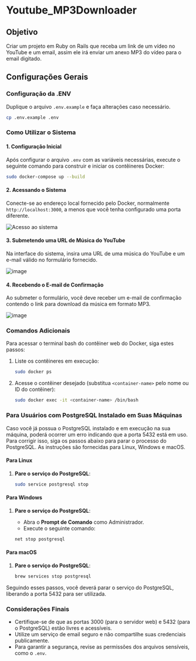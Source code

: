 # Youtube_MP3Downloader

## Objetivo

Criar um projeto em Ruby on Rails que receba um link de um vídeo no YouTube e um email, assim ele irá enviar um anexo MP3 do vídeo para o email digitado.

## Configurações Gerais

### Configuração da .ENV

Duplique o arquivo `.env.example` e faça alterações caso necessário.

```bash
cp .env.example .env
```

### Como Utilizar o Sistema

#### 1. Configuração Inicial

Após configurar o arquivo `.env` com as variáveis necessárias, execute o seguinte comando para construir e iniciar os contêineres Docker:

```bash
sudo docker-compose up --build
```

#### 2. Acessando o Sistema

Conecte-se ao endereço local fornecido pelo Docker, normalmente `http://localhost:3000`, a menos que você tenha configurado uma porta diferente.

![Acesso ao sistema](https://github.com/Arthur-Rabello/Youtube_MP3Downloader/assets/146759263/c362d408-0382-49f2-99c1-ee745d8661d4)

#### 3. Submetendo uma URL de Música do YouTube

Na interface do sistema, insira uma URL de uma música do YouTube e um e-mail válido no formulário fornecido.

![image](https://github.com/Arthur-Rabello/Youtube_MP3Downloader/assets/146759263/e13f1fce-9005-4105-9ee6-7cf1200e6774)

#### 4. Recebendo o E-mail de Confirmação

Ao submeter o formulário, você deve receber um e-mail de confirmação contendo o link para download da música em formato MP3.

![image](https://github.com/Arthur-Rabello/Youtube_MP3Downloader/assets/146759263/3da853a0-d472-4807-993b-6252edfdeede)

### Comandos Adicionais

Para acessar o terminal bash do contêiner web do Docker, siga estes passos:

1. Liste os contêineres em execução:

    ```bash
    sudo docker ps
    ```

2. Acesse o contêiner desejado (substitua `<container-name>` pelo nome ou ID do contêiner):

    ```bash
    sudo docker exec -it <container-name> /bin/bash
    ```

### Para Usuários com PostgreSQL Instalado em Suas Máquinas

Caso você já possua o PostgreSQL instalado e em execução na sua máquina, poderá ocorrer um erro indicando que a porta 5432 está em uso. Para corrigir isso, siga os passos abaixo para parar o processo do PostgreSQL. As instruções são fornecidas para Linux, Windows e macOS.

#### Para Linux

1. **Pare o serviço do PostgreSQL**:

    ```bash
    sudo service postgresql stop
    ```

#### Para Windows

1. **Pare o serviço do PostgreSQL**:

    - Abra o **Prompt de Comando** como Administrador.
    - Execute o seguinte comando:

    ```powershell
    net stop postgresql
    ```

#### Para macOS

1. **Pare o serviço do PostgreSQL**:

    ```bash
    brew services stop postgresql
    ```

Seguindo esses passos, você deverá parar o serviço do PostgreSQL, liberando a porta 5432 para ser utilizada.

### Considerações Finais

- Certifique-se de que as portas 3000 (para o servidor web) e 5432 (para o PostgreSQL) estão livres e acessíveis.
- Utilize um serviço de email seguro e não compartilhe suas credenciais publicamente.
- Para garantir a segurança, revise as permissões dos arquivos sensíveis, como o `.env`.
